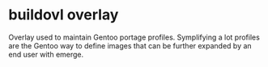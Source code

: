 # buildovl overlay

Overlay used to maintain Gentoo portage profiles. Symplifying a lot profiles are the Gentoo way to define images that can be further expanded by an end user with emerge.

